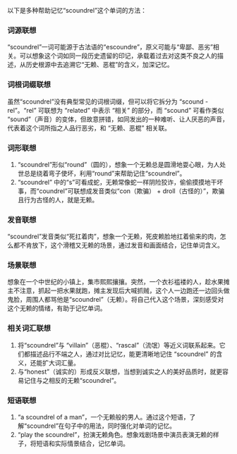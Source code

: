 以下是多种帮助记忆“scoundrel”这个单词的方法：

### 词源联想
“scoundrel”一词可能源于古法语的“escoundre”，原义可能与“卑鄙、恶劣”相关。可以想象这个词如同一段历史遗留的印记，承载着过去对这类不良之人的描述，从历史根源中去追溯它“无赖、恶棍”的含义，加深记忆。

### 词根词缀联想
虽然“scoundrel”没有典型常见的词根词缀，但可以将它拆分为 “scound - rel”。“rel” 可联想为 “related” 中表示 “相关” 的部分，而 “scound” 可看作类似 “sound”（声音）的变体，但故意拼错，如同发出的一种难听、让人厌恶的声音，代表着这个词所指之人品行恶劣，和 “无赖、恶棍” 相关联。

### 词形联想
1. “scoundrel”形似“round”（圆的），想象一个无赖总是圆滑地耍心眼，为人处世总是绕着弯子使坏，利用“round”来帮助记住“scoundrel”。
2. “scoundrel” 中的“s”可看成蛇，无赖常像蛇一样阴险狡诈，偷偷摸摸地干坏事，而“coundrel”可联想成发音类似“con（欺骗） + droll（古怪的）”，欺骗且行为古怪的人，就是无赖。

### 发音联想
“scoundrel”发音类似“死扛着肉”，想象一个无赖，死皮赖脸地扛着偷来的肉，怎么都不肯放下，这个滑稽又无赖的场景，通过发音和画面结合，记住单词含义。

### 场景联想
想象在一个中世纪的小镇上，集市熙熙攘攘。突然，一个衣衫褴褛的人，趁水果摊主不注意，抓起一把水果就跑，摊主发现后大喊抓贼，这个人一边跑还一边回头做鬼脸，周围人都骂他是“scoundrel”（无赖）。将自己代入这个场景，深刻感受对这个无赖的情绪，有助于记忆单词。

### 相关词汇联想
1. 将“scoundrel”与 “villain”（恶棍）、“rascal”（流氓）等近义词联系起来。它们都描述品行不端之人，通过对比记忆，能更清晰地记住 “scoundrel” 的含义，还能扩大词汇量。
2. 与“honest”（诚实的）形成反义联想，当想到诚实之人的美好品质时，就更容易记住与之相反的无赖“scoundrel”。

### 短语联想
1. “a scoundrel of a man”，一个无赖般的男人。通过这个短语，了解“scoundrel”在句子中的用法，同时强化对单词的记忆。
2. “play the scoundrel”，扮演无赖角色。想象戏剧场景中演员表演无赖的样子，将短语和实际情景结合，记忆单词。 